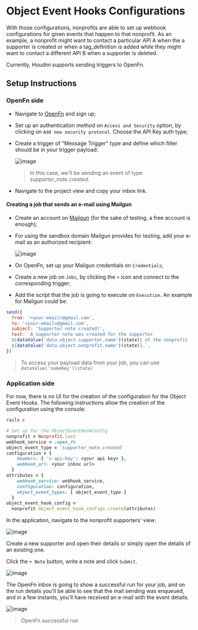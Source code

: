 
# Object Event Hooks Configurations

With those configurations, nonprofits are able to set up webhook configurations
for given events that happen to that nonprofit. As an example, a nonprofit
might want to contact a particular API A when the a supporter is created or
when a tag_definition is added while they might want to contact a different API B
when a supporter is deleted.

Currently, Houdini supports sending triggers to OpenFn.

## Setup Instructions

### OpenFn side

* Navigate to [OpenFn](https://www.openfn.org/signup) and sign up;
* Set up an authentication method on `Access and Security` option, by clicking
on `Add new security protocol`. Choose the API Key auth type;
* Create a trigger of "Message Trigger" type and define which filter should be
in your trigger payload:

  ![image](https://user-images.githubusercontent.com/15739610/107866816-73daeb80-6e53-11eb-9d3b-7593a77ed6b4.png)

  > In this case, we'll be sending an event of type *supporter_note.created*.

* Navigate to the project view and copy your inbox link.

#### Creating a job that sends an e-mail using Mailgun

* Create an account on [Mailgun](https://signup.mailgun.com/new/signup) (for
the sake of testing, a free account is enough);
* For using the sandbox domain Mailgun provides for testing, add your e-mail
as an authorized recipient:

  ![image](https://user-images.githubusercontent.com/15739610/107160074-c8bdc400-6972-11eb-89d6-4fd05f9eb249.png)

* On OpenFn, set up your Mailgun credentials on `Credentials`;
* Create a new job on `Jobs`, by clicking the `+` icon and connect to the
corresponding trigger;
* Add the script that the job is going to execute on `Execution`. An example
for Mailgun could be:

``` javascript
send({
  from: '<your-email>@gmail.com',
  to: '<your-email>@gmail.com',
  subject: 'Supporter note created!',
  text: `A supporter note was created for the supporter
  ${dataValue('data.object.supporter.name')(state)} of the nonprofit
  ${dataValue('data.object.nonprofit.name')(state)}.`,
})
```

> To access your payload data from your job, you can use
`dataValue('someKey')(state)`

### Application side

For now, there is no UI for the creation of the configuration for the Object
Event Hooks. The following instructions allow the creation of the configuration
using the console:

``` bash
rails c
```

``` ruby
# Set up for the ObjectEventHookConfig
nonprofit = Nonprofit.last
webhook_service = :open_fn
object_event_type = 'supporter_note.created'
configuration = {
    headers: { 'x-api-key': <your api key> },
    webhook_url: <your inbox url>
  }
attributes = {
    webhook_service: webhook_service,
    configuration: configuration,
    object_event_types: [ object_event_type ]
  }
object_event_hook_config =
  nonprofit.object_event_hook_configs.create(attributes)
```

In the application, navigate to the nonprofit supporters' view:

![image](https://user-images.githubusercontent.com/15739610/108004367-6dc04880-6fd4-11eb-9126-6e4ed074fcbe.png)

Create a new supporter and open their details or simply open the details of an
existing one.

Click the `+ Note` button, write a note and click `Submit`.

![image](https://user-images.githubusercontent.com/15739610/108004473-b972f200-6fd4-11eb-91c2-8b6d49a1545a.png)

The OpenFn inbox is going to show a successful run for your job, and on the run
details you'll be able to see that the mail sending was enqueued, and in a few
instants, you'll have received an e-mail with the event details.

![image](https://user-images.githubusercontent.com/15739610/108004611-1a022f00-6fd5-11eb-8a76-4891826e904d.png)
> OpenFn successful run
